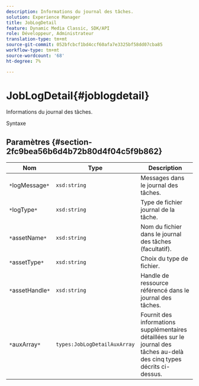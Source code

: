 ```yaml
---
description: Informations du journal des tâches.
solution: Experience Manager
title: JobLogDetail
feature: Dynamic Media Classic, SDK/API
role: Développeur, Administrateur
translation-type: tm+mt
source-git-commit: 052bfcbcf1bd4ccf60afa7e3325bf58dd07cba85
workflow-type: tm+mt
source-wordcount: '68'
ht-degree: 7%

---
```



# JobLogDetail{#joblogdetail}

Informations du journal des tâches.

Syntaxe

## Paramètres {#section-2fc9bea56b6d4b72b80d4f04c5f9b862}

| Nom | Type | Description |
|---|---|---|
| `*`logMessage`*` | `xsd:string` | Messages dans le journal des tâches. |
| `*`logType`*` | `xsd:string` | Type de fichier journal de la tâche. |
| `*`assetName`*` | `xsd:string` | Nom du fichier dans le journal des tâches (facultatif). |
| `*`assetType`*` | `xsd:string` | Choix du type de fichier. |
| `*`assetHandle`*` | `xsd:string` | Handle de ressource référencé dans le journal des tâches. |
| `*`auxArray`*` | `types:JobLogDetailAuxArray` | Fournit des informations supplémentaires détaillées sur le journal des tâches au-delà des cinq types décrits ci-dessus. |

